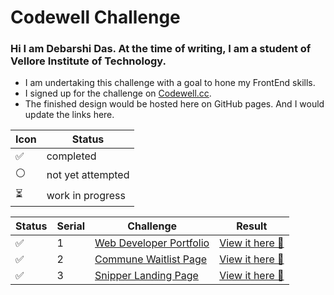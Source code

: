 # Codewell Challenge
### Hi I am Debarshi Das. At the time of writing, I am a student of Vellore Institute of Technology.
- I am undertaking this challenge with a goal to hone my FrontEnd skills.
- I signed up  for the challenge on [Codewell.cc](https://www.codewell.cc/challenges).  
- The finished design would be hosted here on GitHub pages. And I would update the links here.

| Icon | Status |
---- | ----
✅ | completed
⚪ | not yet attempted
⏳ | work in progress

| Status | Serial | Challenge | Result |
---- | ---- | ---- | ---- 
✅ | 1 | [Web Developer Portfolio](https://www.codewell.cc/challenges/web-developer-portfolio--617d4897a383e41090a3e46f) | [View it here 📃](https://codewell-web-dev-portfolio.netlify.app) |
✅ | 2 | [Commune Waitlist Page](https://www.codewell.cc/challenges/commune-waitlist-page--608d9565747bad001532bd64) | [View it here 📃](https://codewell-commune-waitlistpage.netlify.app/) |
✅ | 3 | [Snipper Landing Page](https://www.codewell.cc/challenges/snipper-landing-page--608bbe67e0984a001540d79b) | [View it here 📃]() |
